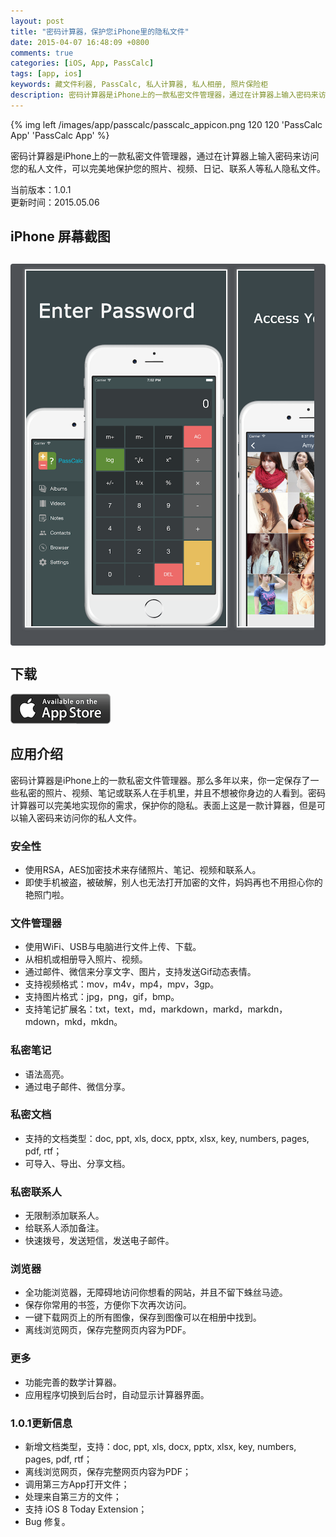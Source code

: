 ```yaml
---
layout: post
title: "密码计算器，保护您iPhone里的隐私文件"
date: 2015-04-07 16:48:09 +0800
comments: true
categories: [iOS, App, PassCalc]
tags: [app, ios]
keywords: 藏文件利器, PassCalc, 私人计算器, 私人相册, 照片保险柜
description: 密码计算器是iPhone上的一款私密文件管理器，通过在计算器上输入密码来访问您的私人文件，可以完美地保护您的照片、视频、日记、联系人等私人隐私文件。
---
```


{% img left /images/app/passcalc/passcalc_appicon.png 120 120 'PassCalc App' 'PassCalc App' %}

密码计算器是iPhone上的一款私密文件管理器，通过在计算器上输入密码来访问您的私人文件，可以完美地保护您的照片、视频、日记、联系人等私人隐私文件。

当前版本：1.0.1  
更新时间：2015.05.06

## iPhone 屏幕截图

<div style="margin-top:30px;font-size:16px;line-height:20px;background:rgb(78,81,85);border-radius:4px;padding:4px;">
<div style="margin: 0 14px; max-height: 640px; min-height: 320px; overflow-x: auto; overflow-y: hidden; padding-bottom: 16px; white-space: nowrap;"><img style="border:2px solid white;margin:5px;box-shadow:0 0 5px rgba(220,220,220,0.5);width:320px;" src="/images/app/passcalc/passcalc_screenshot_1.png" alt="1"> <img style="border:2px solid white;margin:5px;box-shadow:0 0 5px rgba(220,220,220,0.5);width:320px;" src="/images/app/passcalc/passcalc_screenshot_2.png" alt="2"> <img style="border:2px solid white;margin:5px;box-shadow:0 0 5px rgba(220,220,220,0.5);width:320px;" src="/images/app/passcalc/passcalc_screenshot_3.png" alt="3"> <img style="border:2px solid white;margin:5px;box-shadow:0 0 5px rgba(220,220,220,0.5);width:320px;" src="/images/app/passcalc/passcalc_screenshot_4.png" alt="4"> <img style="border:2px solid white;margin:5px;box-shadow:0 0 5px rgba(220,220,220,0.5);width:320px;" src="/images/app/passcalc/passcalc_screenshot_5.png" alt="5"></div>
</div>

## 下载
  
[![从AppStore下载](/images/app/appstore_available.png)](https://itunes.apple.com/cn/app/id980936769?mt=8)

<!-- more -->

## 应用介绍

密码计算器是iPhone上的一款私密文件管理器。那么多年以来，你一定保存了一些私密的照片、视频、笔记或联系人在手机里，并且不想被你身边的人看到。密码计算器可以完美地实现你的需求，保护你的隐私。表面上这是一款计算器，但是可以输入密码来访问你的私人文件。

### 安全性
- 使用RSA，AES加密技术来存储照片、笔记、视频和联系人。
- 即使手机被盗，被破解，别人也无法打开加密的文件，妈妈再也不用担心你的艳照门啦。

### 文件管理器
- 使用WiFi、USB与电脑进行文件上传、下载。
- 从相机或相册导入照片、视频。
- 通过邮件、微信来分享文字、图片，支持发送Gif动态表情。
- 支持视频格式：mov，m4v，mp4，mpv，3gp。
- 支持图片格式：jpg，png，gif，bmp。
- 支持笔记扩展名：txt，text，md，markdown，markd，markdn，mdown，mkd，mkdn。

### 私密笔记
- 语法高亮。
- 通过电子邮件、微信分享。

### 私密文档

- 支持的文档类型：doc, ppt, xls, docx, pptx, xlsx, key, numbers, pages, pdf, rtf；
- 可导入、导出、分享文档。

### 私密联系人
- 无限制添加联系人。
- 给联系人添加备注。
- 快速拨号，发送短信，发送电子邮件。

### 浏览器
- 全功能浏览器，无障碍地访问你想看的网站，并且不留下蛛丝马迹。
- 保存你常用的书签，方便你下次再次访问。
- 一键下载网页上的所有图像，保存到图像可以在相册中找到。
- 离线浏览网页，保存完整网页内容为PDF。

### 更多
- 功能完善的数学计算器。
- 应用程序切换到后台时，自动显示计算器界面。

### 1.0.1更新信息

+ 新增文档类型，支持：doc, ppt, xls, docx, pptx, xlsx, key, numbers, pages, pdf, rtf；
+ 离线浏览网页，保存完整网页内容为PDF；
+ 调用第三方App打开文件；
+ 处理来自第三方的文件；
+ 支持 iOS 8 Today Extension；
+ Bug 修复。

